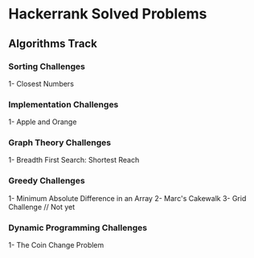 # Hackerrank Solved Problems
## Algorithms Track
### Sorting Challenges
  1- Closest Numbers
### Implementation Challenges
  1- Apple and Orange
### Graph Theory Challenges
  1- Breadth First Search: Shortest Reach
### Greedy Challenges
  1- Minimum Absolute Difference in an Array
  2- Marc's Cakewalk
  3- Grid Challenge // Not yet
### Dynamic Programming Challenges
  1- The Coin Change Problem
